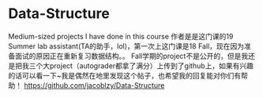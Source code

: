 # Data-Structure
Medium-sized projects I have done in this course
作者是是这门课的19 Summer lab assistant(TA的助手，lol)，第一次上这门课是18 Fall，现在因为准备面试的原因正在重新复习数据结构。。
Fall学期的project不是公开的，但是我还是把我三个大project（autograder都拿了满分）上传到了github上，如果有兴趣的话可以看一下~我是偶然在地里发现这个帖子，也希望我的回复能对你们有帮助！
https://github.com/jacoblzy/Data-Structure
